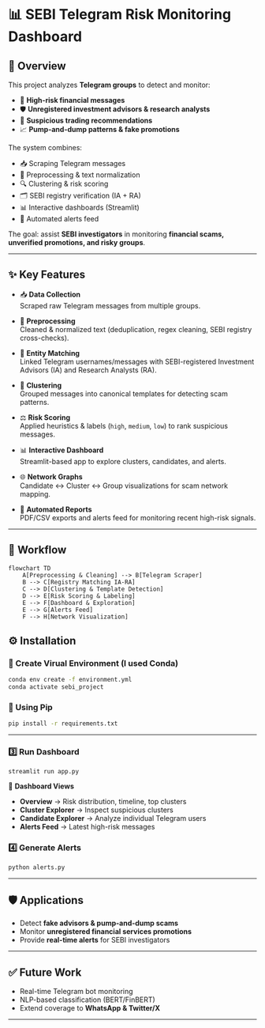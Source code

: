 # 📊 SEBI Telegram Risk Monitoring Dashboard


## 🌟 Overview
This project analyzes **Telegram groups** to detect and monitor:
- 🚨 **High-risk financial messages**
- 🛡️ **Unregistered investment advisors & research analysts**
- 📑 **Suspicious trading recommendations**
- 📈 **Pump-and-dump patterns & fake promotions**

The system combines:
- 📥 Scraping Telegram messages  
- 🧹 Preprocessing & text normalization  
- 🔍 Clustering & risk scoring  
- 🗂️ SEBI registry verification (IA + RA)  
- 📊 Interactive dashboards (Streamlit)  
- 🚨 Automated alerts feed  

The goal: assist **SEBI investigators** in monitoring **financial scams, unverified promotions, and risky groups**.

---
## ✨ Key Features

- 📥 **Data Collection**  
  Scraped raw Telegram messages from multiple groups.

- 🧹 **Preprocessing**  
  Cleaned & normalized text (deduplication, regex cleaning, SEBI registry cross-checks).

- 🔗 **Entity Matching**  
  Linked Telegram usernames/messages with SEBI-registered Investment Advisors (IA) and Research Analysts (RA).

- 🧩 **Clustering**  
  Grouped messages into canonical templates for detecting scam patterns.

- ⚖️ **Risk Scoring**  
  Applied heuristics & labels (`high`, `medium`, `low`) to rank suspicious messages.

- 📊 **Interactive Dashboard**  
  Streamlit-based app to explore clusters, candidates, and alerts.

- 🌐 **Network Graphs**  
  Candidate ↔ Cluster ↔ Group visualizations for scam network mapping.

- 📑 **Automated Reports**  
  PDF/CSV exports and alerts feed for monitoring recent high-risk signals.
---

## 🔄 Workflow

```mermaid
flowchart TD
    A[Preprocessing & Cleaning] --> B[Telegram Scraper]
    B --> C[Registry Matching IA-RA]
    C --> D[Clustering & Template Detection]
    D --> E[Risk Scoring & Labeling]
    E --> F[Dashboard & Exploration]
    E --> G[Alerts Feed]
    F --> H[Network Visualization]

````
## ⚙️ Installation

### 🔹 Create Virual Environment (I used Conda)
```bash
conda env create -f environment.yml
conda activate sebi_project
````

### 🔹 Using Pip

```bash
pip install -r requirements.txt
```

---


### 3️⃣ Run Dashboard

```bash
streamlit run app.py
```

🔎 **Dashboard Views**

* **Overview** → Risk distribution, timeline, top clusters
* **Cluster Explorer** → Inspect suspicious clusters
* **Candidate Explorer** → Analyze individual Telegram users
* **Alerts Feed** → Latest high-risk messages

### 4️⃣ Generate Alerts

```bash
python alerts.py
```

---


## 🛡️ Applications

* Detect **fake advisors & pump-and-dump scams**
* Monitor **unregistered financial services promotions**
* Provide **real-time alerts** for SEBI investigators

---

## ✅ Future Work

* Real-time Telegram bot monitoring
* NLP-based classification (BERT/FinBERT)
* Extend coverage to **WhatsApp & Twitter/X**

---
